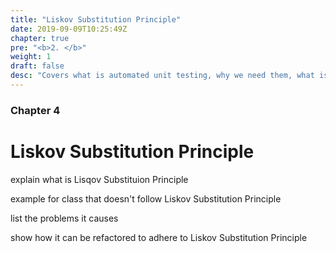 ```yaml
---
title: "Liskov Substitution Principle"
date: 2019-09-09T10:25:49Z
chapter: true
pre: "<b>2. </b>"
weight: 1
draft: false
desc: "Covers what is automated unit testing, why we need them, what is good unit test and other types of tests"
---
```


### Chapter 4

# Liskov Substitution Principle

explain what is Lisqov Substituion Principle

example for class that doesn't follow Liskov Substitution Principle

list the problems it causes

show how it can be refactored to adhere to Liskov Substitution Principle